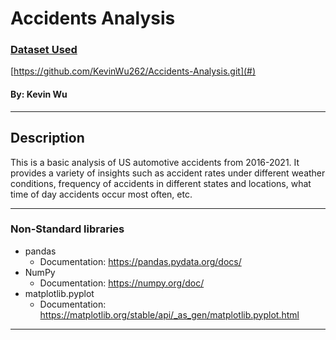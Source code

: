 # Accidents Analysis
### [Dataset Used](https://www.kaggle.com/datasets/sobhanmoosavi/us-accidents#)

[https://github.com/KevinWu262/Accidents-Analysis.git](#)

#### By: Kevin Wu

***

## Description
This is a basic analysis of US automotive accidents from 2016-2021. It provides
a variety of insights such as accident rates under different weather conditions,
frequency of accidents in different states and locations, what time of day
accidents occur most often, etc.

***

### Non-Standard libraries
* pandas
  * Documentation: https://pandas.pydata.org/docs/
* NumPy
  * Documentation: https://numpy.org/doc/
* matplotlib.pyplot
  * Documentation: https://matplotlib.org/stable/api/_as_gen/matplotlib.pyplot.html

***
